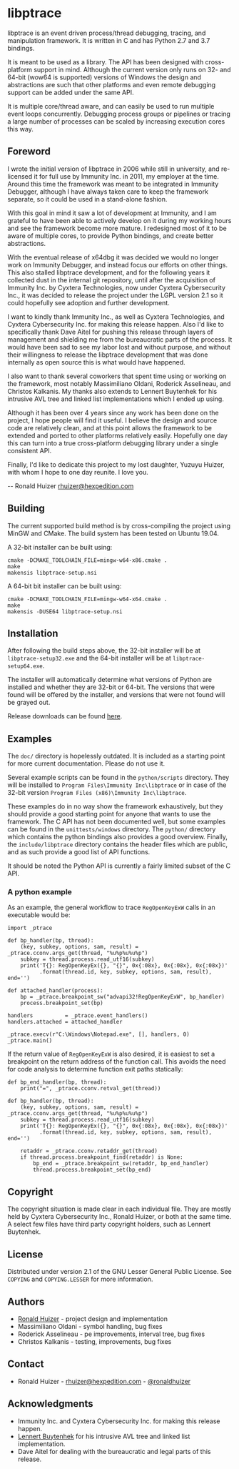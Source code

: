 # libptrace

libptrace is an event driven process/thread debugging, tracing, and
manipulation framework.  It is written in C and has Python 2.7 and 3.7
bindings.

It is meant to be used as a library.  The API has been designed with
cross-platform support in mind.  Although the current version only runs on 32-
and 64-bit (wow64 is supported) versions of Windows the design and abstractions
are such that other platforms and even remote debugging support can be added
under the same API.

It is multiple core/thread aware, and can easily be used to run multiple event
loops concurrently.  Debugging process groups or pipelines or tracing a large
number of processes can be scaled by increasing execution cores this way.


## Foreword

I wrote the initial version of libptrace in 2006 while still in university, and
re-licensed it for full use by Immunity Inc. in 2011, my employer at the time.
Around this time the framework was meant to be integrated in Immunity Debugger,
although I have always taken care to keep the framework separate, so it could
be used in a stand-alone fashion.

With this goal in mind it saw a lot of development at Immunity, and I am
grateful to have been able to actively develop on it during my working hours
and see the framework become more mature.  I redesigned most of it to be aware
of multiple cores, to provide Python bindings, and create better abstractions.

With the eventual release of x64dbg it was decided we would no longer work on
Immunity Debugger, and instead focus our efforts on other things.  This also
stalled libptrace development, and for the following years it collected dust in
the internal git repository, until after the acquisition of Immunity Inc. by
Cyxtera Technologies, now under Cyxtera Cybersecurity Inc., it was decided to
release the project under the LGPL version 2.1 so it could hopefully see
adoption and further development.

I want to kindly thank Immunity Inc., as well as Cyxtera Technologies, and
Cyxtera Cybersecurity Inc. for making this release happen.  Also I'd like to
specifically thank Dave Aitel for pushing this release through layers of
management and shielding me from the bureaucratic parts of the process.  It
would have been sad to see my labor lost and without purpose, and without
their willingness to release the libptrace development that was done internally
as open source this is what would have happened.

I also want to thank several coworkers that spent time using or working on the
framework, most notably Massimiliano Oldani, Roderick Asselineau, and Christos
Kalkanis.  My thanks also extends to Lennert Buytenhek for his intrusive AVL
tree and linked list implementations which I ended up using.

Although it has been over 4 years since any work has been done on the project,
I hope people will find it useful.  I believe the design and source code are
relatively clean, and at this point allows the framework to be extended and
ported to other platforms relatively easily.  Hopefully one day this can turn
into a true cross-platform debugging library under a single consistent API.

Finally, I'd like to dedicate this project to my lost daughter, Yuzuyu Huizer,
with whom I hope to one day reunite.  I love you.

  -- Ronald Huizer <rhuizer@hexpedition.com>

## Building

The current supported build method is by cross-compiling the project using
MinGW and CMake.  The build system has been tested on Ubuntu 19.04.

A 32-bit installer can be built using:
```
cmake -DCMAKE_TOOLCHAIN_FILE=mingw-w64-x86.cmake .
make
makensis libptrace-setup.nsi
```

A 64-bit bit installer can be built using:
```
cmake -DCMAKE_TOOLCHAIN_FILE=mingw-w64-x64.cmake .
make
makensis -DUSE64 libptrace-setup.nsi
```

## Installation

After following the build steps above, the 32-bit installer will be at
`libptrace-setup32.exe` and the 64-bit installer will be at
`libptrace-setup64.exe`.

The installer will automatically determine what versions of Python are
installed and whether they are 32-bit or 64-bit.  The versions that were found
will be offered by the installer, and versions that were not found will be
grayed out.

Release downloads can be found
[here](https://github.com/immunityinc/libptrace/releases).

## Examples

The `doc/` directory is hopelessly outdated.  It is included as a starting
point for more current documentation.  Please do not use it.

Several example scripts can be found in the `python/scripts` directory.  They
will be installed to `Program Files\Immunity Inc\libptrace` or in case of the
32-bit version `Program Files (x86)\Immunity Inc\libptrace`.

These examples do in no way show the framework exhaustively, but they should
provide a good starting point for anyone that wants to use the framework.  The
C API has not been documented well, but some examples can be found in the
`unittests/windows` directory.  The `python/` directory which contains the
python bindings also provides a good overview.  Finally, the
`include/libptrace` directory contains the header files which are public, and
as such provide a good list of API functions.

It should be noted the Python API is currently a fairly limited subset of the
C API.

### A python example

As an example, the general workflow to trace `RegOpenKeyExW` calls in an
executable would be:
```
import _ptrace

def bp_handler(bp, thread):
    (key, subkey, options, sam, result) = _ptrace.cconv.args_get(thread, "%u%p%u%u%p")
    subkey = thread.process.read_utf16(subkey)
    print('T{}: RegOpenKeyEx({}, "{}", 0x{:08x}, 0x{:08x}, 0x{:08x})'
          .format(thread.id, key, subkey, options, sam, result), end='')

def attached_handler(process):
    bp = _ptrace.breakpoint_sw("advapi32!RegOpenKeyExW", bp_handler)
    process.breakpoint_set(bp)

handlers          = _ptrace.event_handlers()
handlers.attached = attached_handler

_ptrace.execv(r"C:\Windows\Notepad.exe", [], handlers, 0)
_ptrace.main()
```

If the return value of `RegOpenKeyExW` is also desired, it is easiest to set
a breakpoint on the return address of the function call.  This avoids the
need for code analysis to determine function exit paths statically:
```
def bp_end_handler(bp, thread):
    print("=", _ptrace.cconv.retval_get(thread))

def bp_handler(bp, thread):
    (key, subkey, options, sam, result) = _ptrace.cconv.args_get(thread, "%u%p%u%u%p")
    subkey = thread.process.read_utf16(subkey)
    print('T{}: RegOpenKeyEx({}, "{}", 0x{:08x}, 0x{:08x}, 0x{:08x})'
          .format(thread.id, key, subkey, options, sam, result), end='')

    retaddr = _ptrace.cconv.retaddr_get(thread)
    if thread.process.breakpoint_find(retaddr) is None:
        bp_end = _ptrace.breakpoint_sw(retaddr, bp_end_handler)
        thread.process.breakpoint_set(bp_end)
```

## Copyright

The copyright situation is made clear in each individual file.  They are mostly
held by Cyxtera Cybersecurity Inc., Ronald Huizer, or both at the same time. A
select few files have third party copyright holders, such as Lennert Buytenhek.

## License

Distributed under version 2.1 of the GNU Lesser General Public License. See
`COPYING` and `COPYING.LESSER` for more information.

## Authors

* [Ronald Huizer](https://github.com/rhuizer/) - project design and implementation
* Massimiliano Oldani - symbol handling, bug fixes
* Roderick Asselineau - pe improvements, interval tree, bug fixes
* Christos Kalkanis - testing, improvements, bug fixes

## Contact

* Ronald Huizer - rhuizer@hexpedition.com -
  [@ronaldhuizer](https://twitter.com/ronaldhuizer)

## Acknowledgments

* Immunity Inc. and Cyxtera Cybersecurity Inc. for making this release happen.
* [Lennert Buytenhek](https://github.com/buytenh/) for his intrusive AVL tree
  and linked list implementation.
* Dave Aitel for dealing with the bureaucratic and legal parts of this release.
